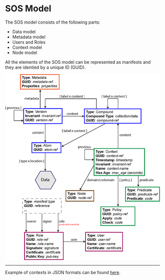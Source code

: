 # SOS Model


The SOS model consists of the following parts:

- Data model
- Metadata model
- Users and Roles
- Context model
- Node model

All the elements of the SOS model can be represented as manifests and they are identied by a unique ID (GUID).

![SOS Model](../docs/images/SOS-model.png)


---

Example of contexts in JSON formats can be found [here](../sos-core/src/main/java/uk/ac/standrews/cs/sos/impl/context/README.md).